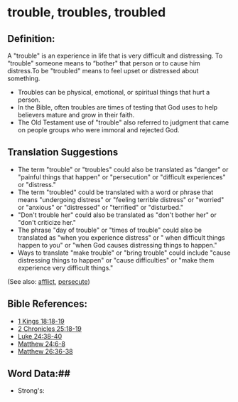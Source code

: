 # trouble, troubles, troubled #

## Definition: ##

A "trouble" is an experience in life that is very difficult and distressing. To “trouble" someone means to “bother" that person or to cause him distress.To be "troubled" means to feel upset or distressed about something.

* Troubles can be physical, emotional, or spiritual things that hurt a person.
* In the Bible, often troubles are times of testing that God uses to help believers mature and grow in their faith.
* The Old Testament use of "trouble" also referred to judgment that came on people groups who were immoral and rejected God.


## Translation Suggestions ##

* The term "trouble" or "troubles" could also be translated as "danger" or "painful things that happen" or "persecution" or "difficult experiences" or "distress."
* The term "troubled" could be translated with a word or phrase that means "undergoing distress" or "feeling terrible distress" or "worried" or "anxious" or "distressed" or "terrified" or "disturbed."
* "Don't trouble her" could also be translated as "don't bother her" or "don't criticize her."
* The phrase "day of trouble" or "times of trouble" could also be translated as "when you experience distress" or " when difficult things happen to you" or "when God causes distressing things to happen."
* Ways to translate "make trouble" or "bring trouble" could include "cause distressing things to happen" or "cause difficulties" or "make them experience very difficult things."



(See also: [afflict](../kt/afflict.md), [persecute](../other/persecute.md))

## Bible References: ##

* [1 Kings 18:18-19](rc://en/tn/help/1ki/18/18)
* [2 Chronicles 25:18-19](rc://en/tn/help/2ch/25/18)
* [Luke 24:38-40](rc://en/tn/help/luk/24/38)
* [Matthew 24:6-8](rc://en/tn/help/mat/24/06)
* [Matthew 26:36-38](rc://en/tn/help/mat/26/36)

## Word Data:##

* Strong's: 


